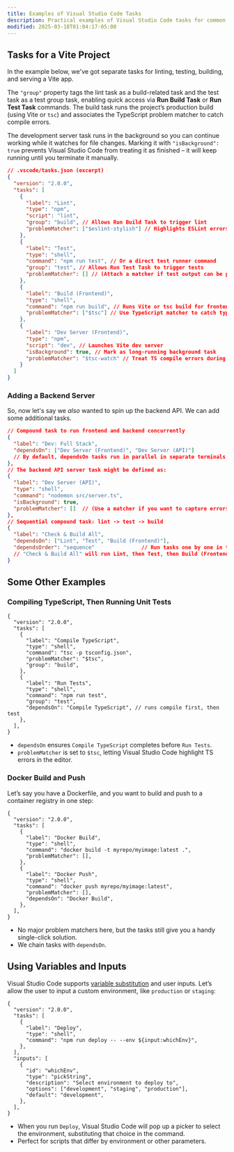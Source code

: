 ```yaml
---
title: Examples of Visual Studio Code Tasks
description: Practical examples of Visual Studio Code tasks for common development scenarios including building, testing, and deployments
modified: 2025-03-18T01:04:17-05:00
---
```


## Tasks for a Vite Project

In the example below, we've got separate tasks for linting, testing, building, and serving a Vite app.

The `"group"` property tags the lint task as a build-related task and the test task as a test group task, enabling quick access via **Run Build Task** or **Run Test Task** commands. The build task runs the project’s production build (using Vite or `tsc`) and associates the TypeScript problem matcher to catch compile errors.

The development server task runs in the background so you can continue working while it watches for file changes. Marking it with `"isBackground": true` prevents Visual Studio Code from treating it as finished – it will keep running until you terminate it manually.

```json
// .vscode/tasks.json (excerpt)
{
  "version": "2.0.0",
  "tasks": [
    {
      "label": "Lint",
      "type": "npm",
      "script": "lint",
      "group": "build", // Allows Run Build Task to trigger lint
      "problemMatcher": ["$eslint-stylish"] // Highlights ESLint errors in Problems pane
    },
    {
      "label": "Test",
      "type": "shell",
      "command": "npm run test", // Or a direct test runner command
      "group": "test", // Allows Run Test Task to trigger tests
      "problemMatcher": [] // (Attach a matcher if test output can be parsed for errors)
    },
    {
      "label": "Build (Frontend)",
      "type": "shell",
      "command": "npm run build", // Runs Vite or tsc build for frontend
      "problemMatcher": ["$tsc"] // Use TypeScript matcher to catch type errors
    },
    {
      "label": "Dev Server (Frontend)",
      "type": "npm",
      "script": "dev", // Launches Vite dev server
      "isBackground": true, // Mark as long-running background task
      "problemMatcher": "$tsc-watch" // Treat TS compile errors during dev
    }
  ]
}
```

### Adding a Backend Server

So, now let's say we _also_ wanted to spin up the backend API. We can add some additional tasks.

```json
// Compound task to run frontend and backend concurrently
{
  "label": "Dev: Full Stack",
  "dependsOn": ["Dev Server (Frontend)", "Dev Server (API)"]
  // By default, dependsOn tasks run in parallel in separate terminals ([Integrate with External Tools via Tasks](https://code.visualstudio.com/docs/editor/tasks#:~:text=You%20can%20also%20compose%20tasks,executed%20in%20parallel%20by%20default))
},
// The backend API server task might be defined as:
{
  "label": "Dev Server (API)",
  "type": "shell",
  "command": "nodemon src/server.ts",
  "isBackground": true,
  "problemMatcher": []  // (Use a matcher if you want to capture errors in Problems)
},
// Sequential compound task: lint -> test -> build
{
  "label": "Check & Build All",
  "dependsOn": ["Lint", "Test", "Build (Frontend)"],
  "dependsOrder": "sequence"               // Run tasks one by one in the given order ([Integrate with External Tools via Tasks](https://code.visualstudio.com/docs/editor/tasks#:~:text=))
  // "Check & Build All" will run Lint, then Test, then Build (Frontend) sequentially
}
```

## Some Other Examples

### Compiling TypeScript, Then Running Unit Tests

```jsonc
{
  "version": "2.0.0",
  "tasks": [
    {
      "label": "Compile TypeScript",
      "type": "shell",
      "command": "tsc -p tsconfig.json",
      "problemMatcher": "$tsc",
      "group": "build",
    },
    {
      "label": "Run Tests",
      "type": "shell",
      "command": "npm run test",
      "group": "test",
      "dependsOn": "Compile TypeScript", // runs compile first, then test
    },
  ],
}
```

- `dependsOn` ensures `Compile TypeScript` completes before `Run Tests`.
- `problemMatcher` is set to `$tsc`, letting Visual Studio Code highlight TS errors in the editor.

### Docker Build and Push

Let’s say you have a Dockerfile, and you want to build and push to a container registry in one step:

```jsonc
{
  "version": "2.0.0",
  "tasks": [
    {
      "label": "Docker Build",
      "type": "shell",
      "command": "docker build -t myrepo/myimage:latest .",
      "problemMatcher": [],
    },
    {
      "label": "Docker Push",
      "type": "shell",
      "command": "docker push myrepo/myimage:latest",
      "problemMatcher": [],
      "dependsOn": "Docker Build",
    },
  ],
}
```

- No major problem matchers here, but the tasks still give you a handy single-click solution.
- We chain tasks with `dependsOn`.

## Using Variables and Inputs

Visual Studio Code supports [variable substitution](https://code.visualstudio.com/docs/editor/variables-reference) and user inputs. Let’s allow the user to input a custom environment, like `production` or `staging`:

```jsonc
{
  "version": "2.0.0",
  "tasks": [
    {
      "label": "Deploy",
      "type": "shell",
      "command": "npm run deploy -- --env ${input:whichEnv}",
    },
  ],
  "inputs": [
    {
      "id": "whichEnv",
      "type": "pickString",
      "description": "Select environment to deploy to",
      "options": ["development", "staging", "production"],
      "default": "development",
    },
  ],
}
```

- When you run `Deploy`, Visual Studio Code will pop up a picker to select the environment, substituting that choice in the command.
- Perfect for scripts that differ by environment or other parameters.
